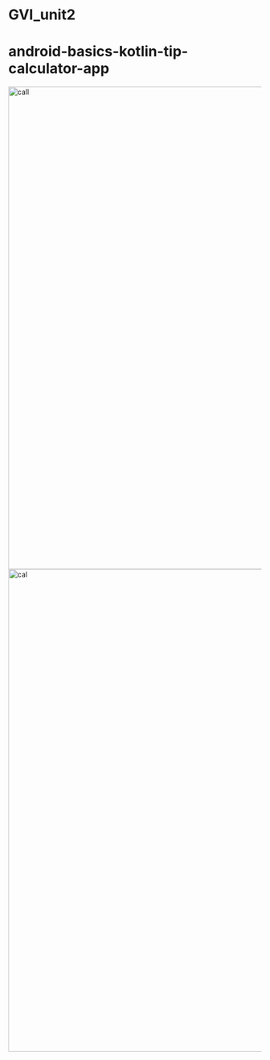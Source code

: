 ﻿# GVI_unit2
# android-basics-kotlin-tip-calculator-app
<img width="960" alt="call" src="https://user-images.githubusercontent.com/83489094/187084575-62d50553-543d-4629-abdb-d5b6b7448eda.png">
<img width="960" alt="cal" src="https://user-images.githubusercontent.com/83489094/187084614-80b695e5-28ef-48b1-80b5-0b3e46fa0d86.png">
